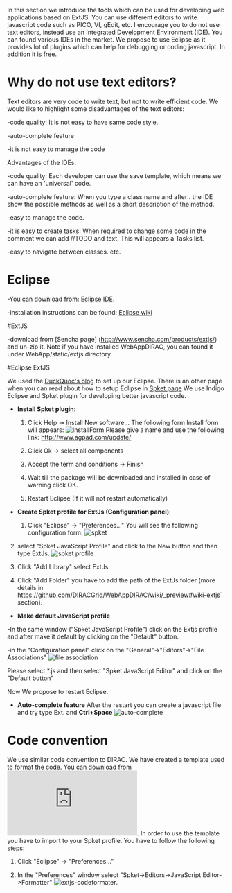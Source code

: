 In this section we introduce the tools which can be used for developing web applications based on ExtJS. You can use different editors to write javascript code such as PICO, VI, gEdit, etc. I encourage you to do not use text editors, instead use an Integrated Development Environment (IDE). You can found various IDEs in the market. We propose to use Eclipse as it provides lot of plugins which can help for debugging or coding javascript. In addition it is free.

# Why do not use text editors?

Text editors are very code to write text, but not to write efficient code. We would like to highlight some disadvantages of the text editors:

  -code quality: It is not easy to have same code style.

  -auto-complete feature 

  -it is not easy to manage the code

Advantages of the IDEs:

  -code quality: Each developer can use the save template, which means we can have an 'universal' code.

  -auto-complete feature: When you type a class name and after . the IDE show the possible methods as well as a short description of the method.

  -easy to manage the code.

  -it is easy to create tasks: When required to change some code in the comment we can add //TODO and text. This will appears a Tasks list.

  -easy to navigate between classes. etc.


# Eclipse
-You can download from: [Eclipse IDE](https://www.eclipse.org/‎). 

-installation instructions can be found: [Eclipse wiki](http://wiki.eclipse.org/Eclipse/Installation)

#ExtJS

-download from [Sencha page] (http://www.sencha.com/products/extjs/) and un-zip it. Note if you have installed WebAppDIRAC, you can found it under WebApp/static/extjs directory.

#Eclipse ExtJS

We used the [DuckQuoc's blog](http://ducquoc.wordpress.com/2011/02/16/eclipse-extjs-jquery/) to set up our Eclipse. There is an other page when you can read about how to setup Eclipse in [Spket page](http://www.spket.com/extjs.html)
We use Indigo Eclipse and Spket plugin for developing better javascript code. 
* **Install Spket plugin**:
  
   1. Click Help -> Install New software… The following form Install form will appears: 
![InstallForm](https://zmathe.web.cern.ch/zmathe/installform.png)
 Please give a name and use the following link: http://www.agpad.com/update/
   
   2. Click Ok -> select all components 
   
   3. Accept the term and conditions -> Finish
   
   4. Wait till the package will be downloaded and installed in case of warning click OK. 
   
   5. Restart Eclipse (If it will not restart automatically)

* **Create Spket profile for ExtJs (Configuration panel)**:

   1. Click "Eclipse" -> "Preferences…" You will see the following configuration form:
    ![spket](https://zmathe.web.cern.ch/zmathe/spket.png)

2. select "Spket JavaScript Profile" and click to the New button and then type ExtJs.
![spket profile](https://zmathe.web.cern.ch/zmathe/spketprofile.png)

3. Click "Add Library" select ExtJs

4. Click "Add Folder" you have to add the path of the ExtJs folder (more details in <https://github.com/DIRACGrid/WebAppDIRAC/wiki/_preview#wiki-extjs>` section).

* **Make default JavaScript profile**

-In the same window ("Spket JavaScript Profile") click on the Extjs profile and after make it default by clicking on the "Default" button. 

-in the "Configuration panel" click on the "General"->"Editors"->"File Associations"
![file association](https://zmathe.web.cern.ch/zmathe/spketfile.png)

Please select *.js and then select "Spket JavaScript Editor" and click on the "Default button"

Now We propose to restart Eclipse.

* **Auto-complete feature**
After the restart you can create a javascript file and try type Ext. and **Ctrl+Space** 
![auto-complete](https://zmathe.web.cern.ch/zmathe/spketauto.png)

# Code convention

We use similar code convention to DIRAC. We have created a template used to format the code.
You can download from ![extjs-template](https://zmathe.web.cern.ch/zmathe/extjs-template.xml).
In order to use the template you have to import to your Spket profile. You have to follow the following steps:

1. Click "Eclipse" -> "Preferences…" 
 
2. In the "Preferences" window select "Spket->Editors->JavaScript Editor->Formatter"
![extjs-codeformater](https://zmathe.web.cern.ch/zmathe/extjs-template.png).